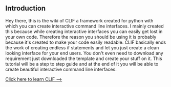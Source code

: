 Introduction
--------------------
Hey there, this is the wiki of CLIF a framework created for python with which you can create interactive command line interfaces.
I mainly created this because while creating interactive interfaces you can easily get lost in your own code.
Therefore the reason you should be using it is probably because it's created to make your code easily readable.
CLIF basically ends the work of creating endless if statements and let you just create a clean looking interface for your end users.
You don't even need to download any requirement just downloaded the template and create your stuff on it.
This tutorial will be a step to step guide and at the end of it you will be able to create beautiful interactive command line interfaces.

[Click here to learn CLIF -->](example.com)
